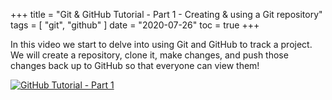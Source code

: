 +++
title = "Git & GitHub Tutorial - Part 1 - Creating & using a Git repository"
tags = [
    "git",
    "github"
]
date = "2020-07-26"
toc = true
+++

In this video we start to delve into using Git and GitHub to track a project. We will create a repository, clone it, make changes, and push those changes back up to GitHub so that everyone can view them!

[![GitHub Tutorial - Part 1](http://img.youtube.com/vi/jhgoGnYgPuY/0.jpg)](https://www.youtube.com/watch?v=jhgoGnYgPuY)
